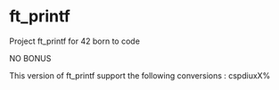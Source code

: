 # ft_printf
Project ft_printf for 42 born to code

NO BONUS

This version of ft_printf support the following conversions : cspdiuxX%
